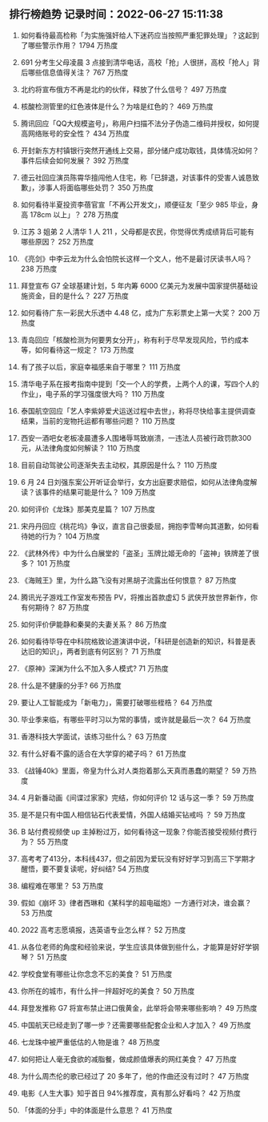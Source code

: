 
## 排行榜趋势 记录时间：2022-06-27 15:11:38
  
  1. 如何看待最高检称「为实施强奸给人下迷药应当按照严重犯罪处理」？这起到了哪些警示作用？ 1794 万热度
    
  2. 691 分考生父母凌晨 3 点接到清华电话，高校「抢」人很拼，高校「抢人」背后哪些信息值得关注？ 767 万热度
    
  3. 北约将宣布俄方不再是北约的伙伴，释放了什么信号？ 497 万热度
    
  4. 核酸检测管里的红色液体是什么？为啥是红色的？ 469 万热度
    
  5. 腾讯回应「QQ大规模盗号」，称用户扫描不法分子伪造二维码并授权，如何提高网络账号的安全性？ 434 万热度
    
  6. 开封新东方村镇银行突然开通线上交易，部分储户成功取钱，具体情况如何？事件后续会如何发展？ 392 万热度
    
  7. 德云社回应演员陈霄华擅闯他人住宅，称「已辞退，对该事件的受害人诚恳致歉」，涉事人将面临哪些处罚？ 350 万热度
    
  8. 如何看待半夏投资李蓓官宣「不再公开发文」，顺便征友「至少 985 毕业，身高 178cm 以上」？ 278 万热度
    
  9. 江苏 3 姐弟 2 人清华 1 人 211 ，父母都是农民，你觉得优秀成绩背后可能有哪些原因？ 252 万热度
    
  10. 《亮剑》中李云龙为什么会怕院长这样一个文人，他不是最讨厌读书人吗？ 238 万热度
    
  11. 拜登宣布 G7 全球基建计划，5 年内筹 6000 亿美元为发展中国家提供基础设施资金，目的是什么？ 227 万热度
    
  12. 如何看待广东一彩民大乐透中 4.48 亿，成为广东彩票史上第一大奖？ 200 万热度
    
  13. 青岛回应「核酸检测为何要男女分开」，称有利于尽早发现风险，节约成本等，如何看待这一规定？ 173 万热度
    
  14. 有了孩子以后，家庭幸福感来自于哪里？ 111 万热度
    
  15. 清华电子系在报考指南中提到「交一个人的学费，上两个人的课，写四个人的作业」，电子系的学习强度很大吗？ 110 万热度
    
  16. 泰国航空回应「艺人李紫婷爱犬运送过程中去世」，称将尽快给事主提供调查结果，当前的宠物托运都有哪些问题？ 110 万热度
    
  17. 西安一酒吧女老板凌晨遭多人围堵辱骂致崩溃，一违法人员被行政罚款300 元，从法律角度如何解读？ 110 万热度
    
  18. 目前自动驾驶公司逐渐失去主动权，其原因是什么？ 110 万热度
    
  19. 6 月 24 日刘强东案公开听证会举行，女方出庭要求赔偿，如何从法律角度解读？该事件的结果可能是什么？ 109 万热度
    
  20. 如何评价《龙珠》那美克星篇？ 107 万热度
    
  21. 宋丹丹回应《桃花坞》争议，直言自己很委屈，拥抱李雪琴向其道歉，如何看待她的行为？ 104 万热度
    
  22. 《武林外传》中为什么白展堂的「盗圣」玉牌比姬无命的「盗神」铁牌差了很多？ 101 万热度
    
  23. 《海贼王》里，为什么路飞没有对黑胡子流露出任何恨意？ 87 万热度
    
  24. 腾讯光子游戏工作室发布预告 PV，将推出首款虚幻 5 武侠开放世界新作，你有何期待？ 87 万热度
    
  25. 如何评价伊能静和秦昊的夫妻关系？ 86 万热度
    
  26. 如何看待毕导在中科院格致论道演讲中说，「科研是创造新的知识，科普是表达旧的知识」，两者到底有何区别？ 71 万热度
    
  27. 《原神》深渊为什么不加入多人模式? 71 万热度
    
  28. 什么是不健康的分手? 66 万热度
    
  29. 要让人工智能成为「新电力」，需要打破哪些桎梏？ 64 万热度
    
  30. 毕业季来临，有哪些平时习以为常的事情，或许就是最后一次？ 64 万热度
    
  31. 香港科技大学面试，该练习些什么？ 63 万热度
    
  32. 有什么好看不露的适合在大学穿的裙子吗？ 61 万热度
    
  33. 《战锤40k》里面，帝皇为什么对人类抱着那么天真而愚蠢的期望？ 59 万热度
    
  34. 4 月新番动画《间谍过家家》完结，你如何评价 12 话与这一季？ 59 万热度
    
  35. 是不是只有中国人相信钻石代表爱情，外国人结婚买钻戒吗 ？ 59 万热度
    
  36. B 站付费视频使 up 主掉粉过万，如何看待这一现象？你能否接受视频付费行为？ 55 万热度
    
  37. 高考考了413分，本科线437，但之前因为爱玩没有好好学习到高三下学期才醒悟，要不要复读呢，好纠结? 54 万热度
    
  38. 编程难在哪里？ 53 万热度
    
  39. 假如《崩坏 3》律者西琳和《某科学的超电磁炮》一方通行对决，谁会赢？ 53 万热度
    
  40. 2022 高考志愿填报，选英语专业怎么样？ 52 万热度
    
  41. 从各位老师的角度和经验来说，学生应该具体做到些什么，才能算是好好学钢琴？ 51 万热度
    
  42. 学校食堂有哪些让你念念不忘的美食？ 51 万热度
    
  43. 你所在的城市，有什么拌一拌超好吃的美食？ 50 万热度
    
  44. 拜登发推称 G7 将宣布禁止进口俄黄金，此举将会带来哪些影响？ 49 万热度
    
  45. 中国航天已经走到了哪一步？还需要哪些配套企业和人才加入？ 49 万热度
    
  46. 七龙珠中被严重低估的人物是谁？ 48 万热度
    
  47. 如何把让人毫无食欲的减脂餐，做成颜值爆表的网红美食？ 47 万热度
    
  48. 为什么周杰伦的歌已经过了 20 多年了，他的作曲还没有过时？ 47 万热度
    
  49. 电影《人生大事》知乎首日 94%推荐度，真有那么好看吗？ 42 万热度
    
  50. 「体面的分手」中的体面是什么意思？ 41 万热度
    